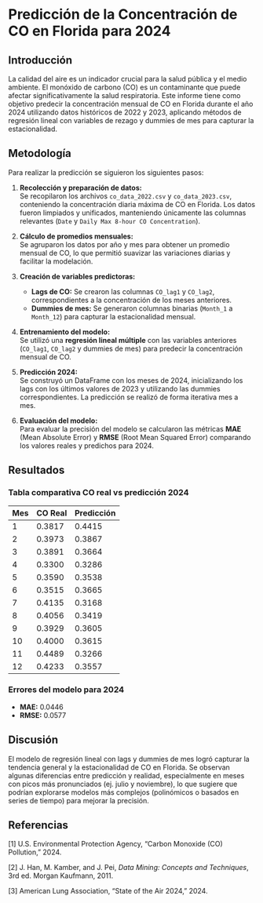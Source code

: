 # Predicción de la Concentración de CO en Florida para 2024

## Introducción
La calidad del aire es un indicador crucial para la salud pública y el medio ambiente. El monóxido de carbono (CO) es un contaminante que puede afectar significativamente la salud respiratoria. Este informe tiene como objetivo predecir la concentración mensual de CO en Florida durante el año 2024 utilizando datos históricos de 2022 y 2023, aplicando métodos de regresión lineal con variables de rezago y dummies de mes para capturar la estacionalidad.

## Metodología
Para realizar la predicción se siguieron los siguientes pasos:

1. **Recolección y preparación de datos:**  
   Se recopilaron los archivos `co_data_2022.csv` y `co_data_2023.csv`, conteniendo la concentración diaria máxima de CO en Florida. Los datos fueron limpiados y unificados, manteniendo únicamente las columnas relevantes (`Date` y `Daily Max 8-hour CO Concentration`).  

2. **Cálculo de promedios mensuales:**  
   Se agruparon los datos por año y mes para obtener un promedio mensual de CO, lo que permitió suavizar las variaciones diarias y facilitar la modelación.

3. **Creación de variables predictoras:**  
   - **Lags de CO:** Se crearon las columnas `CO_lag1` y `CO_lag2`, correspondientes a la concentración de los meses anteriores.  
   - **Dummies de mes:** Se generaron columnas binarias (`Month_1` a `Month_12`) para capturar la estacionalidad mensual.  

4. **Entrenamiento del modelo:**  
   Se utilizó una **regresión lineal múltiple** con las variables anteriores (`CO_lag1`, `CO_lag2` y dummies de mes) para predecir la concentración mensual de CO.

5. **Predicción 2024:**  
   Se construyó un DataFrame con los meses de 2024, inicializando los lags con los últimos valores de 2023 y utilizando las dummies correspondientes. La predicción se realizó de forma iterativa mes a mes.

6. **Evaluación del modelo:**  
   Para evaluar la precisión del modelo se calcularon las métricas **MAE** (Mean Absolute Error) y **RMSE** (Root Mean Squared Error) comparando los valores reales y predichos para 2024.

## Resultados

### Tabla comparativa CO real vs predicción 2024

| Mes | CO Real | Predicción |
|-----|---------|------------|
| 1   | 0.3817  | 0.4415     |
| 2   | 0.3973  | 0.3867     |
| 3   | 0.3891  | 0.3664     |
| 4   | 0.3300  | 0.3286     |
| 5   | 0.3590  | 0.3538     |
| 6   | 0.3515  | 0.3665     |
| 7   | 0.4135  | 0.3168     |
| 8   | 0.4056  | 0.3419     |
| 9   | 0.3929  | 0.3605     |
| 10  | 0.4000  | 0.3615     |
| 11  | 0.4489  | 0.3266     |
| 12  | 0.4233  | 0.3557     |

### Errores del modelo para 2024
- **MAE:** 0.0446  
- **RMSE:** 0.0577  

## Discusión
El modelo de regresión lineal con lags y dummies de mes logró capturar la tendencia general y la estacionalidad de CO en Florida. Se observan algunas diferencias entre predicción y realidad, especialmente en meses con picos más pronunciados (ej. julio y noviembre), lo que sugiere que podrían explorarse modelos más complejos (polinómicos o basados en series de tiempo) para mejorar la precisión.

## Referencias
[1] U.S. Environmental Protection Agency, “Carbon Monoxide (CO) Pollution,” 2024.  

[2] J. Han, M. Kamber, and J. Pei, *Data Mining: Concepts and Techniques*, 3rd ed. Morgan Kaufmann, 2011.  

[3] American Lung Association, “State of the Air 2024,” 2024.
